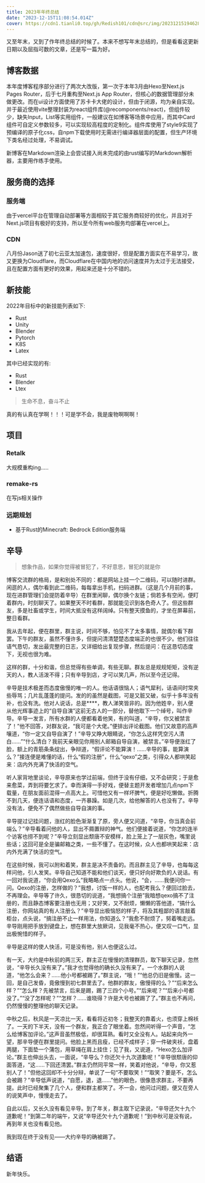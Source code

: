```yaml
---
title: 2023年年终总结
date: "2023-12-15T11:08:54.014Z"
cover: https://cdn1.tianli0.top/gh/Redish101/cdn@src/img/20231215194628.png
---
```


又至年末，又到了作年终总结的时候了。本来不想写年末总结的，但是看看这更新日期以及屈指可数的文章，还是写一篇为好。

## 博客数据

本年度博客程序部分进行了两次大改版，第一次于本年3月由Hexo至Next.js Pages Router，后于七月重构至Next.js App Router，但核心的数据管理部分未做更改。而在ui设计方面使用了苏卡卡大佬的设计，但由于闭源，均为亲自实现。并于最近使用vite整理封装为react组件库(@recomponents/react)，但组件较少，缺失Input，List等实用组件，一般建议在如博客等场景中应用，而其中Card组件可自定义参数较多，可以实现较高程度的定制化。组件库使用了style9实现了预编译的原子化css，自npm下载使用时无需进行编译器层面的配置，但生产环境下类名经过处理，不易调试。

新博客在Markdown渲染上会尝试接入尚未完成的由rust编写的Markdown解析器，主要用作练手使用。

## 服务商的选择

### 服务端

由于vercel平台在管理自动部署等方面相较于其它服务商较好的优化，并且对于Next.js项目有极好的支持，所以至今所有web服务均部署在vercel上。

### CDN

八月份Jason送了初七云亚太加速包，速度很好，但是配置方面实在不易学习，故又更换为Cloudflare，而Cloudflare在中国内地的访问速度并为太过于无法接受，且在配置方面有更好的效果，用起来还是十分不错的。

## 新技能

2022年目标中的新技能列表如下:

- Rust
- Unity
- Blender
- Pytorch
- K8S
- Latex

其中已经实现的有:

- Rust
- Blender
- Ltex

> 生命不息，奋斗不止

真的有认真在学啊！！！可是学不会，我是废物啊啊啊！

## 项目

### Retalk

大规模重构ing.....

### remake-rs

在写js相关操作

### 远期规划

- 基于Rust的Minecraft: Bedrock Edition服务端

## 辛导

> 想象作品，如果你觉得被冒犯了，不好意思，冒犯的就是你

博客交流群的格局，是和别处不同的：都是网站上挂一个二维码，可以随时进群。闲逛的人，偶尔看到此二维码，每每拿出手机，扫码进群。（这是几个月前的事，现在进群管理们会提防着辛导）在群里闲聊，偶尔换个友链；倘若多有空闲，便盯着群内，时刻聊天了。如果整天不时看群，那就能见识到各色奇人了。但这些群友，多是社畜或学生，时间大抵没有这样阔绰。只有整天摸鱼的，才坐在屏幕前，整日看群。

我从去年起，便在群里，群主说，时间不够，怕见不了太多事情，就偶尔看下群罢。下午的群友，虽然不懂许多，但提问清清楚楚态度端正的也很不少。他们往往语气恳切，发出最完整的日志，又详细给出复现步骤，然后提问：在这恳切态度下，无视也很为难。

这样的群，十分和谐，但总觉得有些单调，有些无聊。群友总是规规矩矩，没有逆天的人，教人活泼不得；只有辛导到店，才可以笑几声，所以至今还记得。

辛导是技术极差而态度傲慢的唯一的人。他话语很恼人；语气犀利，话语间时常夹些辱骂；几片乱蓬蓬的提问。发的的虽然是截图，可是又脏又破，似乎十多年没有补，也没有洗。他对人说话，总是****，教人涕笑皆非的。因为他姓辛，别人便从他光辉事迹上的“自导自演”这前无古人的一部分，替他取下一个绰号，叫作辛导。辛导一发言，所有水群的人便都看着他笑，有的叫道，“辛导，你又被禁言了！”他不回答，对群友说，“我可是个大佬。”便排出评论截图。他们又故意的高声嚷道，“你一定又自导自演了！”辛导又睁大眼睛说，“你怎么这样凭空污人清白……”“什么清白？我前天亲眼见你用别人邮箱自导自演，被禁言。”辛导便涨红了脸，额上的青筋条条绽出，争辩道，“假评论不能算演！……辛导的事，能算演么？”接连便是难懂的话，什么“假的注册”，什么“qexo”之类，引得众人都哄笑起来：店内外充满了快活的空气。

听人家背地里谈论，辛导原来也学过前端，但终于没有仔细，又不会研究；于是愈来愈菜，弄到将要乞求了。幸而演得一手好戏，便替主题开发者增加几点npm下载量，在朋友面前混得一点高大上。可惜他又有一样坏脾气，便是好吃懒做。折腾不到几天，便连话语和态度，一齐暴躁。如是几次，给他解答的人也没有了。辛导没有法，便免不了偶然做些自导自演的事。

辛导提过记挂问题，涨红的脸色渐渐复了原，旁人便又问道，“辛导，你当真会前端么？”辛导看着问他的人，显出不屑置辩的神气。他们便接着说道，“你怎的连半个访客也捞不到呢？”辛导立刻显出颓唐不安模样，脸上笼上了一层灰色，嘴里说些话；这回可是全是骗邮箱之类，一些不懂了。在这时候，众人也都哄笑起来：店内外充满了快活的空气。

在这些时候，我可以附和着笑，群主是决不责备的。而且群主见了辛导，也每每这样问他，引人发笑。辛导自己知道不能和他们谈天，便只好向好欺负的人说话。有一回对我说道，“你会用Qexo么”我略略点一点头。他说，“会，……我便问你一问。Qexo的注册，怎样做的？”我想，讨饭一样的人，也配考我么？便回过脸去，不再理会。辛导等了许久，很恳切的说道，“我想搞个注册”我暗想qexo搞不了注册的，而且静态博客要注册也无用；又好笑，又不耐烦，懒懒的答他道，“搞什么注册，你网站真的有人注册么？”辛导显出极恼怒的样子，将及其粗鄙的语言敲着柜台，点头说，“搞注册不止一样用法，你知道么？”我愈不耐烦了，努着嘴走远。辛导刚用把手放到键盘上，想在群里大放厥词，见我毫不热心，便又叹一口气，显出极惋惜的样子。

辛导是这样的使人快活，可是没有他，别人也便这么过。

有一天，大约是中秋前的两三天，群主正在慢慢的清理群员，取下聊天记录，忽然说，“辛导长久没有来了。”我才也觉得他的确长久没有来了。一个水群的人说道，“他怎么会来？……他小号都被踢了。”群主说，“哦！”“他总仍旧是傲慢。这一回，是自己发昏，竟傲慢到初七群里去了。他群的群友，傲慢得的么？”“后来怎么样？”“怎么样？先被禁言，后来是踢，踢了三四个小号。”“后来呢？”“后来小号都没了。”“没了怎样呢？”“怎样？……谁晓得？许是大号也被踢了了。”群主也不再问，仍然慢慢的整理他的聊天记录。

中秋之后，秋风是一天凉比一天，看看将近初冬；我整天的靠着火，也须穿上棉袄了。一天的下半天，没有一个群友，我正合了眼坐着。忽然间听得一个声音，“怎么给博客加评论。”这声音虽然极低，却很耳熟。看时又全没有人。站起来向外一望，那辛导便在群里提问。他脸上黑而且瘦，已经不成样子；穿一件破夹袄，盘着两腿，下面垫一个蒲包，用草绳在肩上挂住；见了我，又说道，“Hexo怎么加评论。”群主也伸出头去，一面说，“辛导么？你还欠十九次道歉呢！”辛导很颓唐的仰面答道，“这……下回还清罢。”群主仍然同平常一样，笑着对他说，“辛导，你又惹别人了！”但他这回却不十分分辩，单说了一句“不要取笑！”“取笑？要是不，怎么会被踢？”辛导低声说道，“自愿，退，退……”他的眼色，很像恳求群主，不要再提。此时已经聚集了几个人，便和群主都笑了。不一会，他问过问题，便又在旁人的说笑声中，慢慢走去了。

自此以后，又长久没有看见辛导。到了年关，群主取下记录说，“辛导还欠十九个道歉呢！”到第二年的端午，又说“辛导还欠十九个道歉呢！”到中秋可是没有说，再到年关也没有看见他。

我到现在终于没有见——大约辛导的确被踢了。

## 结语

新年快乐。
